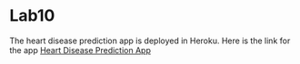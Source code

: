# Lab10

The heart disease prediction app is deployed in Heroku. Here is the link for the app [Heart Disease Prediction App](https://heartdiseaseapp-jhansi.herokuapp.com/)

